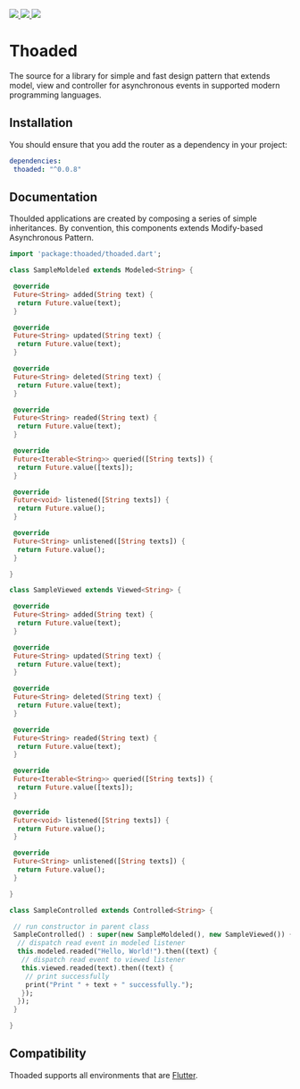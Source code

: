 <p>
 <a href="https://pub.dev/packages/thoaded/" alt="Thoaded on Pub">
  <img src="https://img.shields.io/pub/v/thoaded.svg" />
 </a>
 <a href="https://travis-ci.org/walberbeltrame/thoaded" alt="Thoaded on TravisCI">
  <img src="https://travis-ci.org/walberbeltrame/thoaded.svg" />
 </a>
 <a href="http://opensource.org/licenses/MIT" alt="MIT License">
  <img src="https://img.shields.io/github/license/walberbeltrame/thoaded.svg" />
 </a>
</p>

# Thoaded
The source for a library for simple and fast design pattern that extends model, view and controller for asynchronous events in supported modern programming languages.

## Installation
You should ensure that you add the router as a dependency in your project:
```yaml
dependencies:
 thoaded: "^0.0.8"
```

## Documentation
Thoulded applications are created by composing a series of simple inheritances. By convention, this components extends Modify-based Asynchronous Pattern.
```dart
import 'package:thoaded/thoaded.dart';

class SampleMoldeled extends Modeled<String> {

 @override
 Future<String> added(String text) {
  return Future.value(text);
 }

 @override
 Future<String> updated(String text) {
  return Future.value(text);
 }

 @override
 Future<String> deleted(String text) {
  return Future.value(text);
 }

 @override
 Future<String> readed(String text) {
  return Future.value(text);
 }

 @override
 Future<Iterable<String>> queried([String texts]) {
  return Future.value([texts]);
 }

 @override
 Future<void> listened([String texts]) {
  return Future.value();
 }

 @override
 Future<String> unlistened([String texts]) {
  return Future.value();
 }

}

class SampleViewed extends Viewed<String> {

 @override
 Future<String> added(String text) {
  return Future.value(text);
 }

 @override
 Future<String> updated(String text) {
  return Future.value(text);
 }

 @override
 Future<String> deleted(String text) {
  return Future.value(text);
 }

 @override
 Future<String> readed(String text) {
  return Future.value(text);
 }

 @override
 Future<Iterable<String>> queried([String texts]) {
  return Future.value([texts]);
 }

 @override
 Future<void> listened([String texts]) {
  return Future.value();
 }

 @override
 Future<String> unlistened([String texts]) {
  return Future.value();
 }

}

class SampleControlled extends Controlled<String> {

 // run constructor in parent class
 SampleControlled() : super(new SampleMoldeled(), new SampleViewed()) {
  // dispatch read event in modeled listener
  this.modeled.readed("Hello, World!").then((text) {
   // dispatch read event to viewed listener
   this.viewed.readed(text).then((text) {
    // print successfully 
    print("Print " + text + " successfully.");
   });
  });
 }

}
```

## Compatibility
Thoaded supports all environments that are [Flutter](https://flutter.dev/).
